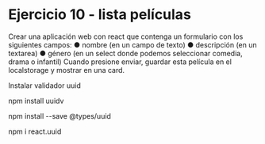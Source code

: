 # Ejercicio 10 - lista películas

Crear una aplicación web con react que contenga un formulario con los siguientes
campos:
● nombre (en un campo de texto)
● descripción (en un textarea)
● género (en un select donde podemos seleccionar comedia, drama o infantil)
Cuando presione enviar, guardar esta película en el localstorage y mostrar en una
card.


Instalar validador uuid

npm install uuidv

npm install --save @types/uuid

npm i react.uuid